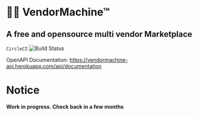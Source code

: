 
🛒🤖 VendorMachine™
===================
A free and opensource multi vendor Marketplace
--------------------------
`CircleCI` ![Build Status](https://circleci.com/gh/squareborg/vendormachine-api.png?circle-token=:circle-token)

OpenAPI Documentation: https://vendormachine-api.herokuapp.com/api/documentation

# Notice
**Work in progress. Check back in a few months**
